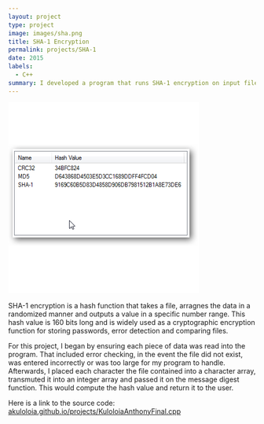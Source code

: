 ```yaml
---
layout: project
type: project
image: images/sha.png
title: SHA-1 Encryption
permalink: projects/SHA-1
date: 2015
labels:
  - C++
summary: I developed a program that runs SHA-1 encryption on input files.
---
```


<img class="ui medium right floated rounded image" src="../images/sha.png">


SHA-1 encryption is a hash function that takes a file, arragnes the data in a randomized manner and outputs a value in a specific number range.  This hash value is 160 bits long and is widely used as a cryptographic encryption function for storing passwords, error detection and comparing files.

For this project, I began by ensuring each piece of data was read into the program.  That included error checking, in the event the file did not exist, was entered incorrectly or was too large for my program to handle.  Afterwards, I placed each character the file contained into a character array, transmuted it into an integer array and passed it on the message digest function.  This would compute the hash value and return it to the user. 

Here is a link to the source code: <a href="akuloloia.github.io/projects/KuloloiaAnthonyFinal.cpp">akuloloia.github.io/projects/KuloloiaAnthonyFinal.cpp</a>

